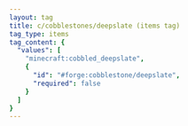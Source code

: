 ```yaml
---
layout: tag
title: c/cobblestones/deepslate (items tag)
tag_type: items
tag_content: {
  "values": [
    "minecraft:cobbled_deepslate",
    {
      "id": "#forge:cobblestone/deepslate",
      "required": false
    }
  ]
}
---
```

